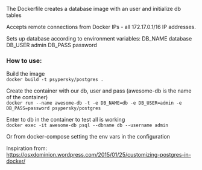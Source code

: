 The Dockerfile creates a database image with an user and initialize db tables

Accepts remote connections from Docker IPs - all 172.17.0.1/16 IP addresses.

Sets up database according to environment variables:
DB_NAME database
DB_USER admin
DB_PASS password

### How to use:

Build the image   
`docker build -t psypersky/postgres .`   

Create the container with our db, user and pass (awesome-db is the name of the container)   
`docker run --name awesome-db -t -e DB_NAME=db -e DB_USER=admin -e DB_PASS=password psypersky/postgres`   

Enter to db in the container to test all is working   
`docker exec -it awesome-db psql --dbname db --username admin`   

Or from docker-compose setting the env vars in the configuration


Inspiration from:   
https://osxdominion.wordpress.com/2015/01/25/customizing-postgres-in-docker/
